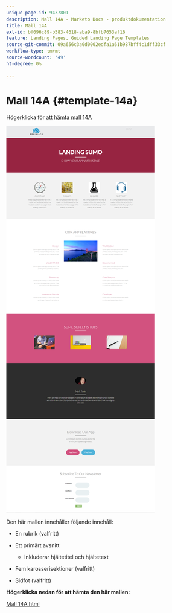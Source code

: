 ```yaml
---
unique-page-id: 9437801
description: Mall 14A - Marketo Docs - produktdokumentation
title: Mall 14A
exl-id: bf096c89-b583-4618-aba9-8bfb7653af16
feature: Landing Pages, Guided Landing Page Templates
source-git-commit: 09a656c3a0d0002edfa1a61b987bff4c1dff33cf
workflow-type: tm+mt
source-wordcount: '49'
ht-degree: 0%

---
```


# Mall 14A {#template-14a}

Högerklicka för att [hämta mall 14A](https://experienceleague.adobe.com/landing/marketo/lp-templates/template-14a.html?lang=sv-SE)

![](assets/image2015-8-11-15-3a9-3a52.png)

Den här mallen innehåller följande innehåll:

* En rubrik (valfritt)
* Ett primärt avsnitt

   * Inkluderar hjältetitel och hjältetext

* Fem karosserisektioner (valfritt)
* Sidfot (valfritt)

**Högerklicka nedan för att hämta den här mallen:**

[Mall 14A.html](https://experienceleague.adobe.com/landing/marketo/lp-templates/template-14a.html?lang=sv-SE)
